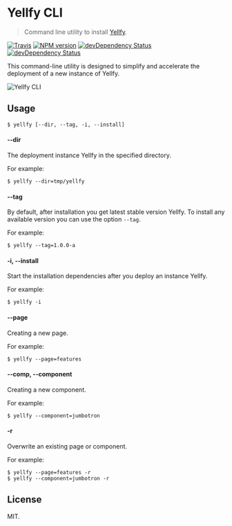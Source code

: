 # Yellfy CLI

> Command line utility to install [Yellfy](https://github.com/mrmlnc/yellfy).

[![Travis](https://img.shields.io/travis/mrmlnc/yellfy-cli.svg?style=flat-square)](https://travis-ci.org/mrmlnc/yellfy-cli)
[![NPM version](https://img.shields.io/npm/v/yellfy-cli.svg?style=flat-square)](https://www.npmjs.com/package/yellfy-cli)
[![devDependency Status](https://img.shields.io/david/mrmlnc/yellfy-cli.svg?style=flat-square)](https://david-dm.org/mrmlnc/yellfy-cli#info=dependencies)
[![devDependency Status](https://img.shields.io/david/dev/mrmlnc/yellfy-cli.svg?style=flat-square)](https://david-dm.org/mrmlnc/yellfy-cli#info=devDependencies)

This command-line utility is designed to simplify and accelerate the deployment of a new instance of Yellfy.

![Yellfy CLI](https://cloud.githubusercontent.com/assets/7034281/12374689/78c4b532-bcb4-11e5-8d04-ad14d0dfd83c.png)

## Usage

```shell
$ yellfy [--dir, --tag, -i, --install]
```

#### --dir

The deployment instance Yellfy in the specified directory.

For example:

```shell
$ yellfy --dir=tmp/yellfy
```

#### --tag

By default, after installation you get latest stable version Yellfy. To install any available version you can use the option `--tag`.

For example:

```shell
$ yellfy --tag=1.0.0-a
```

#### -i, --install

Start the installation dependencies after you deploy an instance Yellfy.

For example:

```shell
$ yellfy -i
```

#### --page

Creating a new page.

For example:

```shell
$ yellfy --page=features
```

#### --comp, --component

Creating a new component.

For example:

```shell
$ yellfy --component=jumbotron
```

#### -r

Overwrite an existing page or component.

For example:

```shell
$ yellfy --page=features -r
$ yellfy --component=jumbotron -r
```

## License

MIT.
